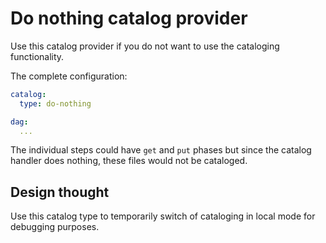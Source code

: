 # Do nothing catalog provider

Use this catalog provider if you do not want to use the cataloging functionality.

The complete configuration:
```yaml
catalog:
  type: do-nothing

dag:
  ...
```

The individual steps could have ```get``` and ```put``` phases but since the catalog handler does nothing, these files
would not be cataloged.


## Design thought

Use this catalog type to temporarily switch of cataloging in local mode for debugging purposes.

